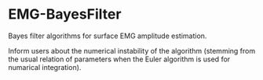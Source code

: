 # EMG-BayesFilter
Bayes filter algorithms for surface EMG amplitude estimation.

Inform users about the numerical instability of the algorithm (stemming from the usual relation of parameters when the Euler algorithm is used for numarical integration).

